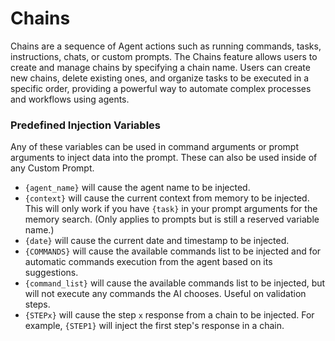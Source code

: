 # Chains
Chains are a sequence of Agent actions such as running commands, tasks, instructions, chats, or custom prompts. The Chains feature allows users to create and manage chains by specifying a chain name. Users can create new chains, delete existing ones, and organize tasks to be executed in a specific order, providing a powerful way to automate complex processes and workflows using agents.

### Predefined Injection Variables
Any of these variables can be used in command arguments or prompt arguments to inject data into the prompt. These can also be used inside of any Custom Prompt.

- `{agent_name}` will cause the agent name to be injected.
- `{context}` will cause the current context from memory to be injected. This will only work if you have `{task}` in your prompt arguments for the memory search. (Only applies to prompts but is still a reserved variable name.)
- `{date}` will cause the current date and timestamp to be injected.
- `{COMMANDS}` will cause the available commands list to be injected and for automatic commands execution from the agent based on its suggestions.
- `{command_list}` will cause the available commands list to be injected, but will not execute any commands the AI chooses. Useful on validation steps.
- `{STEPx}` will cause the step `x` response from a chain to be injected. For example, `{STEP1}` will inject the first step's response in a chain.